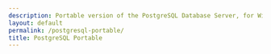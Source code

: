 ```yaml
---
description: Portable version of the PostgreSQL Database Server, for Windows
layout: default
permalink: /postgresql-portable/
title: PostgreSQL Portable
---
```



